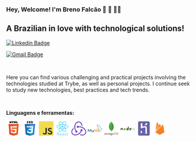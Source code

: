 ### Hey, Welcome! I'm Breno Falcão 👋 🚀 👨‍💻
## A Brazilian in love with technological solutions!

[![Linkedin Badge](https://img.shields.io/badge/-LinkedIn-blue?style=flat-square&logo=Linkedin&logoColor=white&link=https://www.linkedin.com/breno-falcao)](https://www.linkedin.com/in/breno-falcao/) 

[![Gmail Badge](https://img.shields.io/badge/-Gmail-red?style=flat-square&logo=Gmail&logoColor=white&link=mailto:falcaobreno@gmail.com)](mailto:falcaobreno@gmail.com)

<br />

<p>Here you can find various challenging and practical projects involving the technologies studied at Trybe, as well as personal projects. I continue seek to study new technologies, best practices and tech trends.</p> 

<br />

**Linguagens e ferramentas:**  

<p align="left">
  <img src="https://raw.githubusercontent.com/devicons/devicon/master/icons/html5/html5-original-wordmark.svg" alt="html5" width="40" height="40"/> 
  <img src="https://raw.githubusercontent.com/devicons/devicon/master/icons/css3/css3-original-wordmark.svg" alt="css3" width="40" height="40"/> 
  <img src="https://raw.githubusercontent.com/devicons/devicon/master/icons/javascript/javascript-original.svg" alt="javascript" width="40" height="40"/> 
  <img src="https://raw.githubusercontent.com/devicons/devicon/master/icons/react/react-original-wordmark.svg" alt="react" width="40" height="40"/> 
  <img src="https://raw.githubusercontent.com/devicons/devicon/master/icons/redux/redux-original.svg" alt="redux" width="40" height="40"/> 
  <img src="https://raw.githubusercontent.com/devicons/devicon/master/icons/mysql/mysql-original-wordmark.svg" alt="mysql" width="40" height="40"/> 
  <img src="https://raw.githubusercontent.com/devicons/devicon/master/icons/mongodb/mongodb-original-wordmark.svg" alt="mongodb" width="40" height="40"/> 
  <img src="https://raw.githubusercontent.com/devicons/devicon/master/icons/nodejs/nodejs-original-wordmark.svg" alt="nodejs" width="40" height="40"/>
  <img src="https://raw.githubusercontent.com/devicons/devicon/master/icons/heroku/heroku-plain.svg" alt="heroku" width="40" height="40" />
  <img src="https://raw.githubusercontent.com/devicons/devicon/master/icons/firebase/firebase-plain.svg" alt="heroku" width="40" height="40" />
</p>
